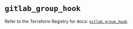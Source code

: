 # `gitlab_group_hook`

Refer to the Terraform Registry for docs: [`gitlab_group_hook`](https://registry.terraform.io/providers/gitlabhq/gitlab/18.4.0/docs/resources/group_hook).
